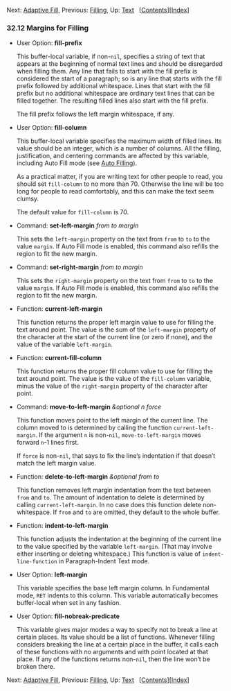 <!-- This is the GNU Emacs Lisp Reference Manual
corresponding to Emacs version 27.2.

Copyright (C) 1990-1996, 1998-2021 Free Software Foundation,
Inc.

Permission is granted to copy, distribute and/or modify this document
under the terms of the GNU Free Documentation License, Version 1.3 or
any later version published by the Free Software Foundation; with the
Invariant Sections being "GNU General Public License," with the
Front-Cover Texts being "A GNU Manual," and with the Back-Cover
Texts as in (a) below.  A copy of the license is included in the
section entitled "GNU Free Documentation License."

(a) The FSF's Back-Cover Text is: "You have the freedom to copy and
modify this GNU manual.  Buying copies from the FSF supports it in
developing GNU and promoting software freedom." -->

<!-- Created by GNU Texinfo 6.7, http://www.gnu.org/software/texinfo/ -->

Next: [Adaptive Fill](Adaptive-Fill.html), Previous: [Filling](Filling.html), Up: [Text](Text.html)   \[[Contents](index.html#SEC_Contents "Table of contents")]\[[Index](Index.html "Index")]

### 32.12 Margins for Filling

*   User Option: **fill-prefix**

    This buffer-local variable, if non-`nil`, specifies a string of text that appears at the beginning of normal text lines and should be disregarded when filling them. Any line that fails to start with the fill prefix is considered the start of a paragraph; so is any line that starts with the fill prefix followed by additional whitespace. Lines that start with the fill prefix but no additional whitespace are ordinary text lines that can be filled together. The resulting filled lines also start with the fill prefix.

    The fill prefix follows the left margin whitespace, if any.

<!---->

*   User Option: **fill-column**

    This buffer-local variable specifies the maximum width of filled lines. Its value should be an integer, which is a number of columns. All the filling, justification, and centering commands are affected by this variable, including Auto Fill mode (see [Auto Filling](Auto-Filling.html)).

    As a practical matter, if you are writing text for other people to read, you should set `fill-column` to no more than 70. Otherwise the line will be too long for people to read comfortably, and this can make the text seem clumsy.

    The default value for `fill-column` is 70.

<!---->

*   Command: **set-left-margin** *from to margin*

    This sets the `left-margin` property on the text from `from` to `to` to the value `margin`. If Auto Fill mode is enabled, this command also refills the region to fit the new margin.

<!---->

*   Command: **set-right-margin** *from to margin*

    This sets the `right-margin` property on the text from `from` to `to` to the value `margin`. If Auto Fill mode is enabled, this command also refills the region to fit the new margin.

<!---->

*   Function: **current-left-margin**

    This function returns the proper left margin value to use for filling the text around point. The value is the sum of the `left-margin` property of the character at the start of the current line (or zero if none), and the value of the variable `left-margin`.

<!---->

*   Function: **current-fill-column**

    This function returns the proper fill column value to use for filling the text around point. The value is the value of the `fill-column` variable, minus the value of the `right-margin` property of the character after point.

<!---->

*   Command: **move-to-left-margin** *\&optional n force*

    This function moves point to the left margin of the current line. The column moved to is determined by calling the function `current-left-margin`. If the argument `n` is non-`nil`, `move-to-left-margin` moves forward `n`-1 lines first.

    If `force` is non-`nil`, that says to fix the line’s indentation if that doesn’t match the left margin value.

<!---->

*   Function: **delete-to-left-margin** *\&optional from to*

    This function removes left margin indentation from the text between `from` and `to`. The amount of indentation to delete is determined by calling `current-left-margin`. In no case does this function delete non-whitespace. If `from` and `to` are omitted, they default to the whole buffer.

<!---->

*   Function: **indent-to-left-margin**

    This function adjusts the indentation at the beginning of the current line to the value specified by the variable `left-margin`. (That may involve either inserting or deleting whitespace.) This function is value of `indent-line-function` in Paragraph-Indent Text mode.

<!---->

*   User Option: **left-margin**

    This variable specifies the base left margin column. In Fundamental mode, `RET` indents to this column. This variable automatically becomes buffer-local when set in any fashion.

<!---->

*   User Option: **fill-nobreak-predicate**

    This variable gives major modes a way to specify not to break a line at certain places. Its value should be a list of functions. Whenever filling considers breaking the line at a certain place in the buffer, it calls each of these functions with no arguments and with point located at that place. If any of the functions returns non-`nil`, then the line won’t be broken there.

Next: [Adaptive Fill](Adaptive-Fill.html), Previous: [Filling](Filling.html), Up: [Text](Text.html)   \[[Contents](index.html#SEC_Contents "Table of contents")]\[[Index](Index.html "Index")]
